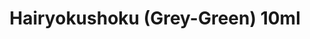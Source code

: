 ---
layout: product
title: "Hairyokushoku (Grey-Green) 10ml"
price: "330" 
desc: "Nitro 10mL"
img_path: "/assets/img/RC328.webp"
brand: "AK "
available: true
special_offer: false
new: false
soon: false
cat: "020000"
subcat: "020200"
subsubcat: "020201"
sifra: "RC328"
popular: false
spec: false
---
